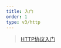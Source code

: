 ```yaml
---
title: 入门
order: 1
type: v3/http
---
```


> [HTTP协议入门](http://www.ruanyifeng.com/blog/2016/08/http.html)